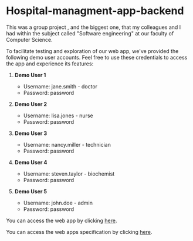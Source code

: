 # Hospital-managment-app-backend

This was a group project , and the biggest one, that my colleagues and I had within the subject called "Software engineering" at our faculty of Computer Science.

To facilitate testing and exploration of our web app, we've provided the following demo user accounts. Feel free to use these credentials to access the app and experience its features:

1. **Demo User 1**
   - Username: jane.smith - doctor
   - Password: password

2. **Demo User 2**
   - Username: lisa.jones - nurse
   - Password: password

3. **Demo User 3**
   - Username: nancy.miller - technician
   - Password: password

4. **Demo User 4**
   - Username: steven.taylor - biochemist
   - Password: password
  
5. **Demo User 5**
   - Username: john.doe - admin
   - Password: password
  
You can access the web app by clicking [here](http://bolnica-1.k8s.elab.rs/login).

You can access the web apps specification by clicking [here](https://drive.google.com/file/d/1GQ6XQFwI6JZEONM6TOfuwhWMlLMZJde6/view?usp=sharing).


